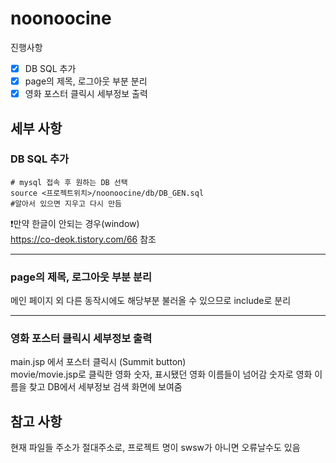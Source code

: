 # noonoocine

진행사항

- [X] DB SQL 추가
- [X] page의 제목, 로그아웃 부분 분리
- [X] 영화 포스터 클릭시 세부정보 출력

## 세부 사항

### DB SQL 추가
```cmd, bash
# mysql 접속 후 원하는 DB 선택
source <프로젝트위치>/noonoocine/db/DB_GEN.sql
#알아서 있으면 지우고 다시 만듬
```
❗만약 한글이 안되는 경우(window) \
https://co-deok.tistory.com/66 참조

--------------------------------
### page의 제목, 로그아웃 부분 분리
메인 페이지 외 다른 동작시에도 해당부분 불러올 수 있으므로 include로 분리

--------------------------------
### 영화 포스터 클릭시 세부정보 출력
main.jsp 에서 포스터 클릭시 (Summit button) \
movie/movie.jsp로 클릭한 영화 숫자, 표시됐던 영화 이름들이 넘어감
숫자로 영화 이름을 찾고 DB에서 세부정보 검색
화면에 보여줌

## 참고 사항

현재 파일들 주소가 절대주소로, 프로젝트 명이 swsw가 아니면 오류날수도 있음
